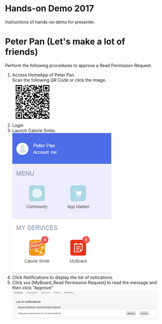 # Hands-on Demo 2017  
Instructions of hands-on demo for presenter.  

# Peter Pan (Let's make a lot of friends)  
Perform the following procedures to approve a Read Permission Request.  

1. Access HomeApp of Peter Pan.  
Scan the following QR Code or click the image.  
[![Peter Pan HomeApp QR Code](doc/peter_pan_homeapp_qrcode.png)](https://demo.personium.io/demo-english-user-003/io_personium_demo_HomeApplication/src/login.html)  
1. Login  
1. Launch Calorie Smile.  
![Peter Pan HomeApp Screen](doc/peter_pan_homeapp_screen.png)  
1. Click Notifications to display the list of notications.  
1. Click xxx:[MyBoard_Read Permission Request] to read the message and then click "Approve"  
![Read Permission Request](doc/myboard_read_permission_approve.png)  
